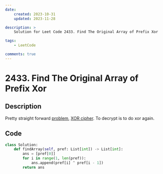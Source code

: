 ```yaml
---
date:
    created: 2023-10-31
    updated: 2023-11-28

description: >
    Solution for Leet Code 2433. Find The Original Array of Prefix Xor

tags:
    - LeetCode

comments: true
---
```

# 2433. Find The Original Array of Prefix Xor

## Description

Pretty straight forward [problem](https://leetcode.com/problems/find-the-original-array-of-prefix-xor/description/?envType=daily-question&envId=2023-10-31), [XOR cipher](https://en.wikipedia.org/wiki/XOR_cipher). To decrypt is to do xor again.

## Code

```python
class Solution:
    def findArray(self, pref: List[int]) -> List[int]:
        ans = [pref[0]]
        for i in range(1, len(pref)):
            ans.append(pref[i] ^ pref[i - 1])
        return ans
```